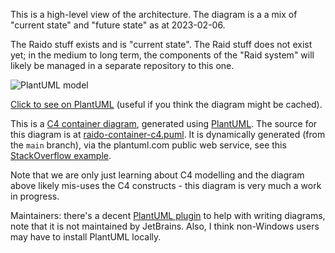 This is a high-level view of the architecture.
The diagram is a a mix of "current state" and "future state" as at 2023-02-06.

The Raido stuff exists and is "current state".
The Raid stuff does not exist yet; in the medium to long term, the components
of the "Raid system" will likely be managed in a separate repository to this
one. 

<!--- Note the `?cache=no` param --->
![PlantUML model](https://www.plantuml.com/plantuml/svg/BOr12a8n34Jtda8Fq0R4bQj_bPW66sZJJvhezMt1rS2y6Tun7SsZjyjDb5eK3clNwdxE9u3XDx_5QxnYij5GP_LCemD6CfwCHdMjf8pqkKD7KIY3ODVYJ1x6VxpF2xCbUkHp2m_Mil87?cache=no)

[Click to see on PlantUML](https://www.plantuml.com/plantuml/svg/BOr12a8n34Jtda8Fq0R4bQj_bPW66sZJJvhezMt1rS2y6Tun7SsZjyjDb5eK3clNwdxE9u3XDx_5QxnYij5GP_LCemD6CfwCHdMjf8pqkKD7KIY3ODVYJ1x6VxpF2xCbUkHp2m_Mil87) 
(useful if you think the diagram might be cached).

This is a [C4 container diagram](https://en.wikipedia.org/wiki/C4_model), 
generated using [PlantUML](https://plantuml.com/).
The source for this diagram is at
[raido-container-c4.puml](./raido-container-c4.puml).
It is dynamically generated (from the `main` branch), via the plantuml.com 
public web service, see this 
[StackOverflow example](https://stackoverflow.com/a/32771815/924597).

Note that we are only just learning about C4 modelling and the diagram above
likely mis-uses the C4 constructs - this diagram is very much a work in 
progress.

Maintainers: there's a decent 
[PlantUML plugin](https://plugins.jetbrains.com/plugin/7017-plantuml-integration) 
to help with writing diagrams, 
note that it is not maintained by JetBrains.
Also, I think non-Windows users may have to install PlantUML locally.
